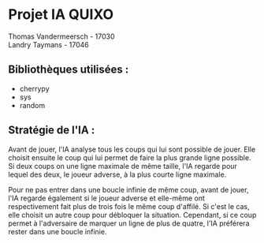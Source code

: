 # Projet IA QUIXO

Thomas Vandermeersch - 17030  
Landry Taymans - 17046

## Bibliothèques utilisées :

* cherrypy
* sys
* random

## Stratégie de l'IA :

Avant de jouer, l'IA analyse tous les coups qui lui sont possible de 
jouer. Elle choisit ensuite le coup qui lui permet de faire la plus 
grande ligne possible. Si deux coups on une ligne maximale de même 
taille, l'IA regarde pour lequel des deux, le joueur adverse, à la 
plus courte ligne maximale.

Pour ne pas entrer dans une boucle infinie de même coup, avant de jouer, 
l'IA regarde également si le joueur adverse et elle-même ont 
respectivement fait plus de trois fois le même coup d'affilé. Si c'est 
le cas, elle choisit un autre coup pour débloquer la situation. 
Cependant, si ce coup permet à l'adversaire de marquer un ligne de plus 
de quatre, l'IA préférera rester dans une boucle infinie.
